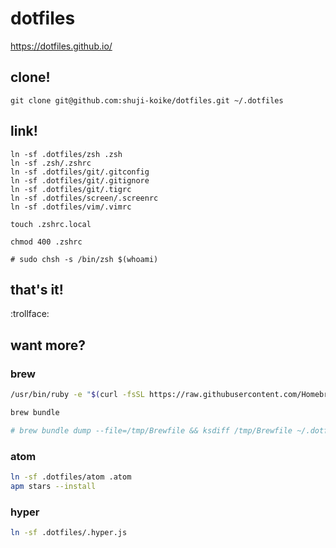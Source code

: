 # dotfiles

https://dotfiles.github.io/

## clone!

```shell
git clone git@github.com:shuji-koike/dotfiles.git ~/.dotfiles
```

## link!

```shell
ln -sf .dotfiles/zsh .zsh
ln -sf .zsh/.zshrc
ln -sf .dotfiles/git/.gitconfig
ln -sf .dotfiles/git/.gitignore
ln -sf .dotfiles/git/.tigrc
ln -sf .dotfiles/screen/.screenrc
ln -sf .dotfiles/vim/.vimrc

touch .zshrc.local

chmod 400 .zshrc

# sudo chsh -s /bin/zsh $(whoami)
```

## that's it!

:trollface:

## want more?

### brew

```sh
/usr/bin/ruby -e "$(curl -fsSL https://raw.githubusercontent.com/Homebrew/install/master/install)"

brew bundle

# brew bundle dump --file=/tmp/Brewfile && ksdiff /tmp/Brewfile ~/.dotfiles/Brewfile
```

### atom

```sh
ln -sf .dotfiles/atom .atom
apm stars --install
```

### hyper

```sh
ln -sf .dotfiles/.hyper.js
```
